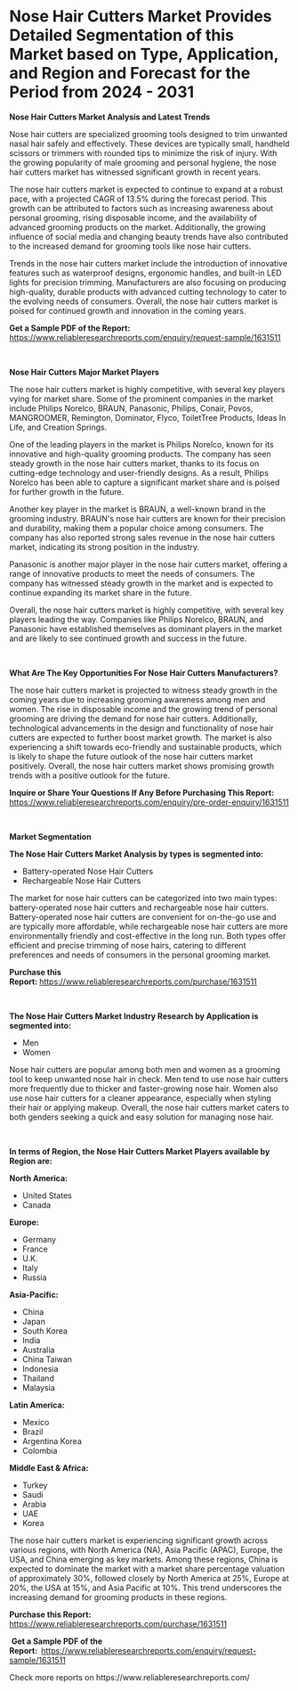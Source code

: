 <p><h1>Nose Hair Cutters Market Provides Detailed Segmentation of this Market based on Type, Application, and Region and Forecast for the Period from 2024 - 2031</h1></p><p><strong>Nose Hair Cutters Market Analysis and Latest Trends</strong></p>
<p><p>Nose hair cutters are specialized grooming tools designed to trim unwanted nasal hair safely and effectively. These devices are typically small, handheld scissors or trimmers with rounded tips to minimize the risk of injury. With the growing popularity of male grooming and personal hygiene, the nose hair cutters market has witnessed significant growth in recent years.</p><p>The nose hair cutters market is expected to continue to expand at a robust pace, with a projected CAGR of 13.5% during the forecast period. This growth can be attributed to factors such as increasing awareness about personal grooming, rising disposable income, and the availability of advanced grooming products on the market. Additionally, the growing influence of social media and changing beauty trends have also contributed to the increased demand for grooming tools like nose hair cutters.</p><p>Trends in the nose hair cutters market include the introduction of innovative features such as waterproof designs, ergonomic handles, and built-in LED lights for precision trimming. Manufacturers are also focusing on producing high-quality, durable products with advanced cutting technology to cater to the evolving needs of consumers. Overall, the nose hair cutters market is poised for continued growth and innovation in the coming years.</p></p>
<p><strong>Get a Sample PDF of the Report:&nbsp;</strong> <a href="https://www.reliableresearchreports.com/enquiry/request-sample/1631511">https://www.reliableresearchreports.com/enquiry/request-sample/1631511</a></p>
<p>&nbsp;</p>
<p><strong>Nose Hair Cutters Major Market Players</strong></p>
<p><p>The nose hair cutters market is highly competitive, with several key players vying for market share. Some of the prominent companies in the market include Philips Norelco, BRAUN, Panasonic, Philips, Conair, Povos, MANGROOMER, Remington, Dominator, Flyco, ToiletTree Products, Ideas In Life, and Creation Springs.</p><p>One of the leading players in the market is Philips Norelco, known for its innovative and high-quality grooming products. The company has seen steady growth in the nose hair cutters market, thanks to its focus on cutting-edge technology and user-friendly designs. As a result, Philips Norelco has been able to capture a significant market share and is poised for further growth in the future.</p><p>Another key player in the market is BRAUN, a well-known brand in the grooming industry. BRAUN's nose hair cutters are known for their precision and durability, making them a popular choice among consumers. The company has also reported strong sales revenue in the nose hair cutters market, indicating its strong position in the industry.</p><p>Panasonic is another major player in the nose hair cutters market, offering a range of innovative products to meet the needs of consumers. The company has witnessed steady growth in the market and is expected to continue expanding its market share in the future.</p><p>Overall, the nose hair cutters market is highly competitive, with several key players leading the way. Companies like Philips Norelco, BRAUN, and Panasonic have established themselves as dominant players in the market and are likely to see continued growth and success in the future.</p></p>
<p>&nbsp;</p>
<p><strong>What Are The Key Opportunities For Nose Hair Cutters Manufacturers?</strong></p>
<p><p>The nose hair cutters market is projected to witness steady growth in the coming years due to increasing grooming awareness among men and women. The rise in disposable income and the growing trend of personal grooming are driving the demand for nose hair cutters. Additionally, technological advancements in the design and functionality of nose hair cutters are expected to further boost market growth. The market is also experiencing a shift towards eco-friendly and sustainable products, which is likely to shape the future outlook of the nose hair cutters market positively. Overall, the nose hair cutters market shows promising growth trends with a positive outlook for the future.</p></p>
<p><strong>Inquire or Share Your Questions If Any Before Purchasing This Report:</strong> <a href="https://www.reliableresearchreports.com/enquiry/pre-order-enquiry/1631511">https://www.reliableresearchreports.com/enquiry/pre-order-enquiry/1631511</a></p>
<p>&nbsp;</p>
<p><strong>Market Segmentation</strong></p>
<p><strong>The Nose Hair Cutters Market Analysis by types is segmented into:</strong></p>
<p><ul><li>Battery-operated Nose Hair Cutters</li><li>Rechargeable Nose Hair Cutters</li></ul></p>
<p><p>The market for nose hair cutters can be categorized into two main types: battery-operated nose hair cutters and rechargeable nose hair cutters. Battery-operated nose hair cutters are convenient for on-the-go use and are typically more affordable, while rechargeable nose hair cutters are more environmentally friendly and cost-effective in the long run. Both types offer efficient and precise trimming of nose hairs, catering to different preferences and needs of consumers in the personal grooming market.</p></p>
<p><strong>Purchase this Report:&nbsp;</strong><a href="https://www.reliableresearchreports.com/purchase/1631511">https://www.reliableresearchreports.com/purchase/1631511</a></p>
<p>&nbsp;</p>
<p><strong>The Nose Hair Cutters Market Industry Research by Application is segmented into:</strong></p>
<p><ul><li>Men</li><li>Women</li></ul></p>
<p><p>Nose hair cutters are popular among both men and women as a grooming tool to keep unwanted nose hair in check. Men tend to use nose hair cutters more frequently due to thicker and faster-growing nose hair. Women also use nose hair cutters for a cleaner appearance, especially when styling their hair or applying makeup. Overall, the nose hair cutters market caters to both genders seeking a quick and easy solution for managing nose hair.</p></p>
<p>&nbsp;</p>
<p><strong>In terms of Region, the Nose Hair Cutters Market Players available by Region are:</strong></p>
<p>
    <p> <strong> North America: </strong>
        <ul>
            <li>United States</li>
            <li>Canada</li>
        </ul>
        </p> 
    <p> <strong> Europe: </strong>
        <ul>
            <li>Germany</li>
            <li>France</li>
            <li>U.K.</li>
            <li>Italy</li>
            <li>Russia</li>
        </ul>
        </p> 
    <p> <strong> Asia-Pacific: </strong>
        <ul>
            <li>China</li>
            <li>Japan</li>
            <li>South Korea</li>
            <li>India</li>
            <li>Australia</li>
            <li>China Taiwan</li>
            <li>Indonesia</li>
            <li>Thailand</li>
            <li>Malaysia</li>
        </ul>
        </p> 
    <p> <strong> Latin America: </strong>
        <ul>
            <li>Mexico</li>
            <li>Brazil</li>
            <li>Argentina Korea</li>
            <li>Colombia</li>
        </ul>
        </p> 
    <p> <strong> Middle East & Africa: </strong>
        <ul>
            <li>Turkey</li>
            <li>Saudi</li>
            <li>Arabia</li>
            <li>UAE</li>
            <li>Korea</li>
        </ul>
    </p>
    </p>
<p><p>The nose hair cutters market is experiencing significant growth across various regions, with North America (NA), Asia Pacific (APAC), Europe, the USA, and China emerging as key markets. Among these regions, China is expected to dominate the market with a market share percentage valuation of approximately 30%, followed closely by North America at 25%, Europe at 20%, the USA at 15%, and Asia Pacific at 10%. This trend underscores the increasing demand for grooming products in these regions.</p></p>
<p><strong>Purchase this Report: </strong><a href="https://www.reliableresearchreports.com/purchase/1631511">https://www.reliableresearchreports.com/purchase/1631511</a></p>
<p>&nbsp;<strong>Get a Sample PDF of the Report:&nbsp;&nbsp;</strong><a href="https://www.reliableresearchreports.com/enquiry/request-sample/1631511">https://www.reliableresearchreports.com/enquiry/request-sample/1631511</a></p>
<p><strong></strong></p>
<p>Check more reports on https://www.reliableresearchreports.com/</p>